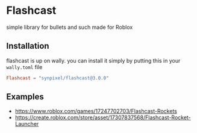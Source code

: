 # Flashcast

simple library for bullets and such made for Roblox

## Installation

flashcast is up on wally. you can install it simply by putting this in your `wally.toml` file

```toml
Flashcast = "synpixel/flashcast@3.0.0"
```

## Examples

- https://www.roblox.com/games/17247702703/Flashcast-Rockets
- https://create.roblox.com/store/asset/17307837568/Flashcast-Rocket-Launcher
